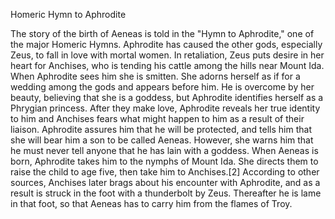 Homeric Hymn to Aphrodite

The story of the birth of Aeneas is told in the "Hymn to Aphrodite," one of the major Homeric Hymns. Aphrodite has caused the other gods, especially Zeus, to fall in love with mortal women. In retaliation, Zeus puts desire in her heart for Anchises, who is tending his cattle among the hills near Mount Ida. When Aphrodite sees him she is smitten. She adorns herself as if for a wedding among the gods and appears before him. He is overcome by her beauty, believing that she is a goddess, but Aphrodite identifies herself as a Phrygian princess. After they make love, Aphrodite reveals her true identity to him and Anchises fears what might happen to him as a result of their liaison. Aphrodite assures him that he will be protected, and tells him that she will bear him a son to be called Aeneas. However, she warns him that he must never tell anyone that he has lain with a goddess. When Aeneas is born, Aphrodite takes him to the nymphs of Mount Ida. She directs them to raise the child to age five, then take him to Anchises.[2] According to other sources, Anchises later brags about his encounter with Aphrodite, and as a result is struck in the foot with a thunderbolt by Zeus. Thereafter he is lame in that foot, so that Aeneas has to carry him from the flames of Troy.

